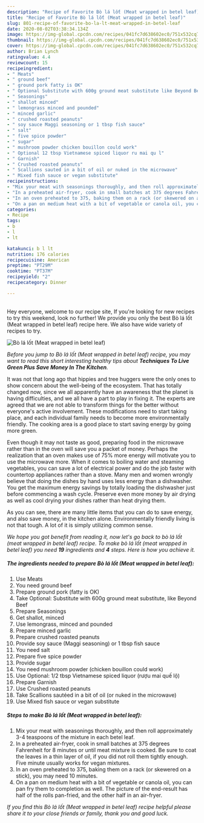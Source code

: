 ```yaml
---
description: "Recipe of Favorite Bò lá lốt (Meat wrapped in betel leaf)"
title: "Recipe of Favorite Bò lá lốt (Meat wrapped in betel leaf)"
slug: 801-recipe-of-favorite-bo-la-lt-meat-wrapped-in-betel-leaf
date: 2020-08-02T03:38:34.134Z
image: https://img-global.cpcdn.com/recipes/041fc7d638602ec0/751x532cq70/bo-la-lốt-meat-wrapped-in-betel-leaf-recipe-main-photo.jpg
thumbnail: https://img-global.cpcdn.com/recipes/041fc7d638602ec0/751x532cq70/bo-la-lốt-meat-wrapped-in-betel-leaf-recipe-main-photo.jpg
cover: https://img-global.cpcdn.com/recipes/041fc7d638602ec0/751x532cq70/bo-la-lốt-meat-wrapped-in-betel-leaf-recipe-main-photo.jpg
author: Brian Lynch
ratingvalue: 4.4
reviewcount: 15
recipeingredient:
- " Meats"
- " ground beef"
- " ground pork fatty is OK"
- " Optional Substitute with 600g ground meat substitute like Beyond Beef"
- " Seasonings"
- " shallot minced"
- " lemongrass minced and pounded"
- " minced garlic"
- " crushed roasted peanuts"
- " soy sauce Maggi seasoning or 1 tbsp fish sauce"
- " salt"
- " five spice powder"
- " sugar"
- " mushroom powder chicken bouillon could work"
- " Optional 12 tbsp Vietnamese spiced liquor ru mai qu l"
- " Garnish"
- " Crushed roasted peanuts"
- " Scallions sauted in a bit of oil or nuked in the microwave"
- " Mixed fish sauce or vegan substitute"
recipeinstructions:
- "Mix your meat with seasonings thoroughly, and then roll approximately 3-4 teaspoons of the mixture in each betel leaf."
- "In a preheated air-fryer, cook in small batches at 375 degrees Fahrenheit for 8 minutes or until meat mixture is cooked. Be sure to coat the leaves in a thin layer of oil, if you did not roll them tightly enough. Five minute usually works for vegan mixtures."
- "In an oven preheated to 375, baking them on a rack (or skewered on a stick), you may need 10 minutes."
- "On a pan on medium heat with a bit of vegetable or canola oil, you can pan fry them to completion as well. The picture of the end-result has half of the rolls pan-fried, and the other half in an air-fryer."
categories:
- Recipe
tags:
- b
- l
- lt

katakunci: b l lt 
nutrition: 176 calories
recipecuisine: American
preptime: "PT29M"
cooktime: "PT37M"
recipeyield: "2"
recipecategory: Dinner

---
```

<br>
Hey everyone, welcome to our recipe site, If you're looking for new recipes to try this weekend, look no further! We provide you only the best Bò lá lốt (Meat wrapped in betel leaf) recipe here. We also have wide variety of recipes to try.
<br>


![Bò lá lốt (Meat wrapped in betel leaf)](https://img-global.cpcdn.com/recipes/041fc7d638602ec0/751x532cq70/bo-la-lốt-meat-wrapped-in-betel-leaf-recipe-main-photo.jpg)

<i>Before you jump to Bò lá lốt (Meat wrapped in betel leaf) recipe, you may want to read this short interesting healthy tips about 
<strong>Techniques To Live Green Plus Save Money In The Kitchen</strong>.</i>
</br>

It was not that long ago that hippies and tree huggers were the only ones to show concern about the well-being of the ecosystem. That has totally changed now, since we all apparently have an awareness that the planet is having difficulties, and we all have a part to play in fixing it. The experts are agreed that we are not able to transform things for the better without everyone's active involvement. These modifications need to start taking place, and each individual family needs to become more environmentally friendly. The cooking area is a good place to start saving energy by going more green.

Even though it may not taste as good, preparing food in the microwave rather than in the oven will save you a packet of money. Perhaps the realization that an oven makes use of 75% more energy will motivate you to use the microwave more. When it comes to boiling water and steaming vegetables, you can save a lot of electrical power and do the job faster with countertop appliances rather than a stove. Many men and women wrongly believe that doing the dishes by hand uses less energy than a dishwasher. You get the maximum energy savings by totally loading the dishwasher just before commencing a wash cycle. Preserve even more money by air drying as well as cool drying your dishes rather than heat drying them.

As you can see, there are many little items that you can do to save energy, and also save money, in the kitchen alone. Environmentally friendly living is not that tough. A lot of it is simply utilizing common sense.


<i>We hope you got benefit from reading it, now let's go back to bò lá lốt (meat wrapped in betel leaf) recipe. To make bò lá lốt (meat wrapped in betel leaf) you need <strong>19</strong> ingredients and <strong>4</strong> steps. Here is how you achieve it.
</i>

##### The ingredients needed to prepare Bò lá lốt (Meat wrapped in betel leaf):

1. Use  Meats
1. You need  ground beef
1. Prepare  ground pork (fatty is OK)
1. Take  Optional: Substitute with 600g ground meat substitute, like Beyond Beef
1. Prepare  Seasonings
1. Get  shallot, minced
1. Use  lemongrass, minced and pounded
1. Prepare  minced garlic
1. Prepare  crushed roasted peanuts
1. Provide  soy sauce (Maggi seasoning) or 1 tbsp fish sauce
1. You need  salt
1. Prepare  five spice powder
1. Provide  sugar
1. You need  mushroom powder (chicken bouillon could work)
1. Use  Optional: 1/2 tbsp Vietnamese spiced liquor (rượu mai quế lộ)
1. Prepare  Garnish
1. Use  Crushed roasted peanuts
1. Take  Scallions sautéed in a bit of oil (or nuked in the microwave)
1. Use  Mixed fish sauce or vegan substitute


##### Steps to make Bò lá lốt (Meat wrapped in betel leaf):

1. Mix your meat with seasonings thoroughly, and then roll approximately 3-4 teaspoons of the mixture in each betel leaf.
1. In a preheated air-fryer, cook in small batches at 375 degrees Fahrenheit for 8 minutes or until meat mixture is cooked. Be sure to coat the leaves in a thin layer of oil, if you did not roll them tightly enough. Five minute usually works for vegan mixtures.
1. In an oven preheated to 375, baking them on a rack (or skewered on a stick), you may need 10 minutes.
1. On a pan on medium heat with a bit of vegetable or canola oil, you can pan fry them to completion as well. The picture of the end-result has half of the rolls pan-fried, and the other half in an air-fryer.


<i>If you find this Bò lá lốt (Meat wrapped in betel leaf) recipe helpful please share it to your close friends or family, thank you and good luck.</i>
